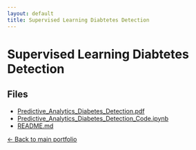 ```yaml
---
layout: default
title: Supervised Learning Diabtetes Detection
---
```


# Supervised Learning Diabtetes Detection

## Files
- [Predictive_Analytics_Diabetes_Detection.pdf](./Predictive_Analytics_Diabetes_Detection.pdf)
- [Predictive_Analytics_Diabetes_Detection_Code.ipynb](./Predictive_Analytics_Diabetes_Detection_Code.ipynb)
- [README.md](./README.md)

[← Back to main portfolio](../index.md)
